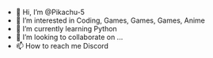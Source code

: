 - 👋 Hi, I’m @Pikachu-5
- 👀 I’m interested in Coding, Games, Games, Games, Anime
- 🌱 I’m currently learning Python
- 💞️ I’m looking to collaborate on ...
- 📫 How to reach me Discord

<!---
Pikachu-5/Pikachu-5 is a ✨ special ✨ repository because its `README.md` (this file) appears on your GitHub profile.
You can click the Preview link to take a look at your changes.
--->

